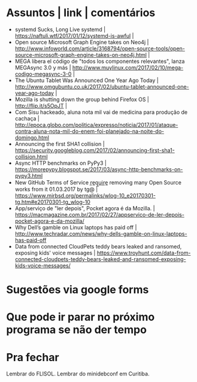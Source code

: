 Assuntos | link | comentários
=============================
* systemd Sucks, Long Live systemd | https://naftuli.wtf/2017/01/12/systemd-is-awful |
* Open source Microsoft Graph Engine takes on Neo4j | http://www.infoworld.com/article/3168794/open-source-tools/open-source-microsoft-graph-engine-takes-on-neo4j.html |
* MEGA libera el código de "todos los componentes relevantes", lanza MEGAsync 3.0 y más | http://www.muylinux.com/2017/02/10/mega-codigo-megasync-3-0 |
* The Ubuntu Tablet Was Announced One Year Ago Today | http://www.omgubuntu.co.uk/2017/02/ubuntu-tablet-announced-one-year-ago-today |
* Mozilla is shutting down the group behind Firefox OS | http://flip.it/s5OpJT |
* Com Sisu hackeado, aluna nota mil vai de medicina para produção de cachaça | http://epoca.globo.com/politica/expresso/noticia/2017/01/ataque-contra-aluna-nota-mil-do-enem-foi-planejado-na-noite-do-domingo.html
* Announcing the first SHA1 collision | https://security.googleblog.com/2017/02/announcing-first-sha1-collision.html
* Async HTTP benchmarks on PyPy3 | https://morepypy.blogspot.se/2017/03/async-http-benchmarks-on-pypy3.html
* New GitHub Terms of Service r̲e̲q̲u̲i̲r̲e̲ removing many Open Source works from it 01.03.2017 by tg@ | https://www.mirbsd.org/permalinks/wlog-10_e20170301-tg.htm#e20170301-tg_wlog-10
* App/serviço de "ler depois", Pocket agora é da Mozilla. | https://macmagazine.com.br/2017/02/27/appservico-de-ler-depois-pocket-agora-e-da-mozilla/
* Why Dell’s gamble on Linux laptops has paid off | http://www.techradar.com/news/why-dells-gamble-on-linux-laptops-has-paid-off
* Data from connected CloudPets teddy bears leaked and ransomed, exposing kids' voice messages | https://www.troyhunt.com/data-from-connected-cloudpets-teddy-bears-leaked-and-ransomed-exposing-kids-voice-messages/


Sugestões via google forms
==========================

Que pode ir parar no próximo programa se não der tempo
=======================================================

Pra fechar
==========
Lembrar do FLISOL.
Lembrar do minidebconf em Curitiba. 


